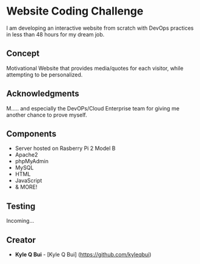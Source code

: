 # Website Coding Challenge

I am developing an interactive website from scratch with DevOps practices in less than 48 hours for my dream job.

## Concept

Motivational Website that provides media/quotes for each visitor, while attempting to be personalized.

## Acknowledgments

M..... and especially the DevOPs/Cloud Enterprise team for giving me another chance to prove myself.

## Components

* Server hosted on Rasberry Pi 2 Model B
* Apache2
* phpMyAdmin
* MySQL
* HTML
* JavaScript
* & MORE!

## Testing

Incoming...

## Creator

* **Kyle Q Bui** - [Kyle Q Bui] (https://github.com/kyleqbui)
